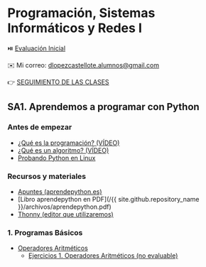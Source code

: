 # Programación, Sistemas Informáticos y Redes I

⏯️ [Evaluación Inicial](https://forms.office.com/e/mDgsBm67gz)

✉️ Mi correo: [dlopezcastellote.alumnos@gmail.com
](mailto:dlopezcastellote.alumnos@gmail.com
)

👉 [SEGUIMIENTO DE LAS CLASES](https://docs.google.com/document/d/e/2PACX-1vROLrEqFPE4PiorYZl_UUnnRL5TklTQLfNV5j5QzbEEwoCukWUllsmdTqs1Hg6Jp8KUTtrkpIPFg2Vg/pub)

## SA1. Aprendemos a programar con Python

### Antes de empezar

- [¿Qué es la programación? (VÍDEO)](https://youtu.be/7vbi-OCFZEY)
- [¿Qué es un algoritmo? (VÍDEO)](https://youtu.be/U3CGMyjzlvM)
- [Probando Python en Linux](./probando-python-linux.md)

### Recursos y materiales

- [Apuntes (aprendepython.es)](https://aprendepython.es/)
- [Libro aprendepython en PDF](/{{ site.github.repository_name }}/archivos/aprendepython.pdf)
- [Thonny (editor que utilizaremos)](https://thonny.org/)

### 1. Programas Básicos

- [Operadores Aritméticos](./1-operadores-aritmeticos/apuntes.md)
    - [Ejercicios 1. Operadores Aritméticos (no evaluable)](./1-operadores-aritmeticos/ejercicios.md)